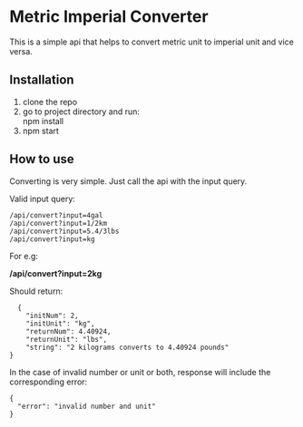 # Metric Imperial Converter
This is a simple api that helps to convert metric unit to imperial unit and vice versa.

## Installation
1. clone the repo
2. go to project directory and run:  
npm install
3. npm start

## How to use
Converting is very simple. Just call the api with the input query.

Valid input query:
```shell script
/api/convert?input=4gal
/api/convert?input=1/2km
/api/convert?input=5.4/3lbs
/api/convert?input=kg
```
For e.g:

**/api/convert?input=2kg**

Should return:
```shell script
  {
    "initNum": 2,
    "initUnit": "kg",
    "returnNum": 4.40924,
    "returnUnit": "lbs",
    "string": "2 kilograms converts to 4.40924 pounds"
}
```

In the case of invalid number or unit or both, response will include the corresponding error:
```shell script
{
  "error": "invalid number and unit"
}
```
